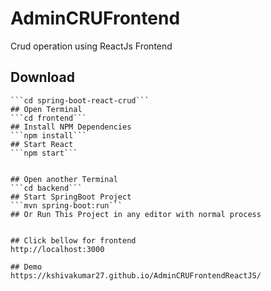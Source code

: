 # AdminCRUFrontend
Crud operation using ReactJs Frontend

## Download
```git clone https://github.com/kshivakumar27/AdminCRUFrontendReactJS.git
```cd spring-boot-react-crud```
## Open Terminal
```cd frontend```
## Install NPM Dependencies 
```npm install```
## Start React 
```npm start```


## Open another Terminal
```cd backend```
## Start SpringBoot Project 
```mvn spring-boot:run```
## Or Run This Project in any editor with normal process 


## Click bellow for frontend
http://localhost:3000

## Demo 
https://kshivakumar27.github.io/AdminCRUFrontendReactJS/